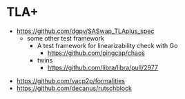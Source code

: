 # TLA+

+ https://github.com/dgpv/SASwap_TLAplus_spec
    * some other test framework
        - A test framework for linearizability check with Go
            - https://github.com/pingcap/chaos
        * twins
            * https://github.com/libra/libra/pull/2977
* https://github.com/vacp2p/formalities
* https://github.com/decanus/rutschblock